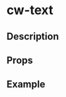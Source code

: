 <script setup>
import { CwText } from '../../index';

const buttonPlaygroundCode = `<cw-text :size="2" weight="light" class="my-0">Heading 2</cw-text>`;

</script>

# cw-text

## Description

## Props

<Props :of="CwText"></Props>

## Example
<Playground
  :code="buttonPlaygroundCode"
  :components="{ CwText }">
</Playground>
